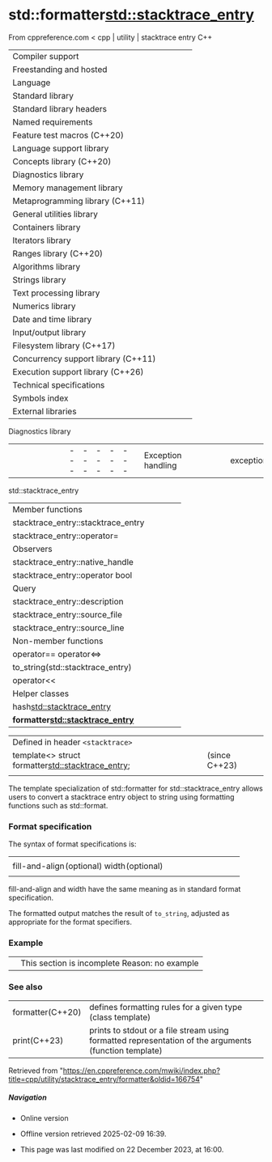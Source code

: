 # std::formatter<std::stacktrace_entry>

From cppreference.com
< cpp‎ | utility‎ | stacktrace entry
C++

|  |  |  |  |  |
| --- | --- | --- | --- | --- |
| Compiler support | | | | |
| Freestanding and hosted | | | | |
| Language | | | | |
| Standard library | | | | |
| Standard library headers | | | | |
| Named requirements | | | | |
| Feature test macros (C++20) | | | | |
| Language support library | | | | |
| Concepts library (C++20) | | | | |
| Diagnostics library | | | | |
| Memory management library | | | | |
| Metaprogramming library (C++11) | | | | |
| General utilities library | | | | |
| Containers library | | | | |
| Iterators library | | | | |
| Ranges library (C++20) | | | | |
| Algorithms library | | | | |
| Strings library | | | | |
| Text processing library | | | | |
| Numerics library | | | | |
| Date and time library | | | | |
| Input/output library | | | | |
| Filesystem library (C++17) | | | | |
| Concurrency support library (C++11) | | | | |
| Execution support library (C++26) | | | | |
| Technical specifications | | | | |
| Symbols index | | | | |
| External libraries | | | | |

Diagnostics library

|  |  |  |  |  |  |  |  |  |  |  |  |  |  |  |  |  |  |  |  |  |  |  |  |  |  |  |  |  |  |  |  |  |  |  |  |  |  |  |  |  |  |  |  |  |  |  |  |  |  |  |  |  |  |  |  |  |  |  |  |  |  |  |  |  |  |  |  |  |  |  |  |  |  |  |  |  |  |  |  |  |  |  |  |  |  |  |  |  |  |  |  |  |  |  |  |  |  |  |  |  |  |  |  |  |  |  |  |  |  |  |  |  |  |  |  |  |  |  |  |  |  |  |  |  |  |  |  |  |  |  |  |  |  |  |  |  |  |  |  |  |  |  |  |  |  |  |  |  |  |  |  |  |  |  |  |  |  |  |  |  |  |  |  |  |  |  |  |  |  |  |  |  |  |  |  |  |  |  |  |  |  |  |  |  |  |  |  |  |  |  |  |  |  |  |  |  |  |  |  |  |  |  |  |  |  |  |  |  |  |  |  |  |  |  |  |  |  |  |  |  |  |  |  |  |  |  |  |  |  |  |  |  |  |  |  |  |  |  |  |  |  |  |  |  |  |  |  |  |  |  |  |  |  |  |  |  |
| --- | --- | --- | --- | --- | --- | --- | --- | --- | --- | --- | --- | --- | --- | --- | --- | --- | --- | --- | --- | --- | --- | --- | --- | --- | --- | --- | --- | --- | --- | --- | --- | --- | --- | --- | --- | --- | --- | --- | --- | --- | --- | --- | --- | --- | --- | --- | --- | --- | --- | --- | --- | --- | --- | --- | --- | --- | --- | --- | --- | --- | --- | --- | --- | --- | --- | --- | --- | --- | --- | --- | --- | --- | --- | --- | --- | --- | --- | --- | --- | --- | --- | --- | --- | --- | --- | --- | --- | --- | --- | --- | --- | --- | --- | --- | --- | --- | --- | --- | --- | --- | --- | --- | --- | --- | --- | --- | --- | --- | --- | --- | --- | --- | --- | --- | --- | --- | --- | --- | --- | --- | --- | --- | --- | --- | --- | --- | --- | --- | --- | --- | --- | --- | --- | --- | --- | --- | --- | --- | --- | --- | --- | --- | --- | --- | --- | --- | --- | --- | --- | --- | --- | --- | --- | --- | --- | --- | --- | --- | --- | --- | --- | --- | --- | --- | --- | --- | --- | --- | --- | --- | --- | --- | --- | --- | --- | --- | --- | --- | --- | --- | --- | --- | --- | --- | --- | --- | --- | --- | --- | --- | --- | --- | --- | --- | --- | --- | --- | --- | --- | --- | --- | --- | --- | --- | --- | --- | --- | --- | --- | --- | --- | --- | --- | --- | --- | --- | --- | --- | --- | --- | --- | --- | --- | --- | --- | --- | --- | --- | --- | --- | --- | --- | --- | --- | --- | --- | --- | --- | --- | --- | --- | --- | --- | --- | --- | --- | --- | --- | --- | --- | --- | --- | --- | --- | --- | --- |
| |  |  |  |  |  | | --- | --- | --- | --- | --- | | Exception handling | | | | | | exception | | | | | | uncaught_exceptionuncaught_exceptions(until C++20\*)(C++17) | | | | | | exception_ptr(C++11) | | | | | | make_exception_ptr(C++11) | | | | | | current_exception(C++11) | | | | | | rethrow_exception(C++11) | | | | | | nested_exception(C++11) | | | | | | throw_with_nested(C++11) | | | | | | rethrow_if_nested(C++11) | | | | | | Exception handling failures | | | | | | terminate | | | | | | terminate_handler | | | | | | get_terminate(C++11) | | | | | | set_terminate | | | | | | bad_exception | | | | | | unexpected(until C++17\*) | | | | | | unexpected_handler(until C++17\*) | | | | | | get_unexpected(until C++17\*) | | | | | | set_unexpected(until C++17\*) | | | | | | Error numbers | | | | | | Error codes | | | | | | errno | | | | | | Assertions | | | | | | assert | | | | | | |  |  |  |  |  | | --- | --- | --- | --- | --- | | Exception categories | | | | | | logic_error | | | | | | invalid_argument | | | | | | domain_error | | | | | | length_error | | | | | | out_of_range | | | | | | runtime_error | | | | | | range_error | | | | | | overflow_error | | | | | | underflow_error | | | | | | tx_exception(TM TS) | | | | | | System error | | | | | | error_category(C++11) | | | | | | generic_category(C++11) | | | | | | system_category(C++11) | | | | | | error_condition(C++11) | | | | | | errc(C++11) | | | | | | error_code(C++11) | | | | | | system_error(C++11) | | | | | | Stacktrace | | | | | | stacktrace_entry(C++23) | | | | | | basic_stacktrace(C++23) | | | | | | Debugging support | | | | | | is_debugger_present(C++26) | | | | | | breakpoint_if_debugging(C++26) | | | | | | breakpoint(C++26) | | | | | |

std::stacktrace_entry

|  |  |  |  |  |
| --- | --- | --- | --- | --- |
| Member functions | | | | |
| stacktrace_entry::stacktrace_entry | | | | |
| stacktrace_entry::operator= | | | | |
| Observers | | | | |
| stacktrace_entry::native_handle | | | | |
| stacktrace_entry::operator bool | | | | |
| Query | | | | |
| stacktrace_entry::description | | | | |
| stacktrace_entry::source_file | | | | |
| stacktrace_entry::source_line | | | | |
| Non-member functions | | | | |
| operator== operator<=> | | | | |
| to_string(std::stacktrace_entry) | | | | |
| operator<< | | | | |
| Helper classes | | | | |
| hash<std::stacktrace_entry> | | | | |
| ****formatter<std::stacktrace_entry>**** | | | | |

|  |  |  |
| --- | --- | --- |
| Defined in header `<stacktrace>` |  |  |
| template<>  struct formatter<std::stacktrace_entry>; |  | (since C++23) |
|  |  |  |

The template specialization of std::formatter for std::stacktrace_entry allows users to convert a stacktrace entry object to string using formatting functions such as std::format.

### Format specification

The syntax of format specifications is:

|  |  |  |  |  |  |  |  |  |  |
| --- | --- | --- | --- | --- | --- | --- | --- | --- | --- |
|  | | | | | | | | | |
| fill-and-align ﻿(optional) width ﻿(optional) |  |  |
|  | | | | | | | | | |

fill-and-align and width have the same meaning as in standard format specification.

The formatted output matches the result of `to_string`, adjusted as appropriate for the format specifiers.

### Example

|  |  |
| --- | --- |
|  | This section is incomplete Reason: no example |

### See also

|  |  |
| --- | --- |
| formatter(C++20) | defines formatting rules for a given type   (class template) |
| print(C++23) | prints to stdout or a file stream using formatted representation of the arguments   (function template) |

Retrieved from "<https://en.cppreference.com/mwiki/index.php?title=cpp/utility/stacktrace_entry/formatter&oldid=166754>"

##### Navigation

- Online version
- Offline version retrieved 2025-02-09 16:39.

- This page was last modified on 22 December 2023, at 16:00.